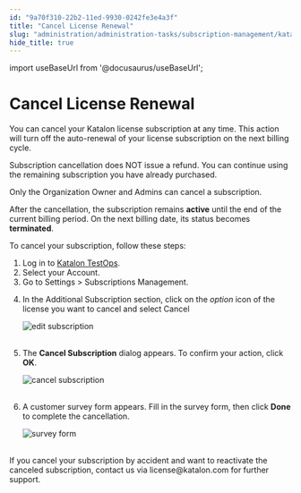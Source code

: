 ```yaml
---
id: "9a70f310-22b2-11ed-9930-0242fe3e4a3f"
title: "Cancel License Renewal"
slug: "administration/administration-tasks/subscription-management/katalon-studio-enterprise-and-katalon-runtime-engine-license/cancel-license-renewal"
hide_title: true
---
```

import useBaseUrl from '@docusaurus/useBaseUrl';


# <a id="id" class="anchor_top_offset"/><a id="ariaid-title1" class="anchor_top_offset"/>Cancel License Renewal

<p xmlns="http://www.w3.org/1999/xhtml" className="p">You can cancel your Katalon license subscription at any time.   This action will turn off the auto-renewal of your license   subscription on the next billing cycle.</p> 
<p xmlns="http://www.w3.org/1999/xhtml" className="p">Subscription cancellation does NOT issue a refund. You can   continue using the remaining subscription you have already   purchased.</p> 
<p xmlns="http://www.w3.org/1999/xhtml" className="p">Only the Organization Owner and Admins can cancel a   subscription.</p> 
<p xmlns="http://www.w3.org/1999/xhtml" className="p">After the cancellation, the subscription remains   <strong className="ph b">active</strong> until the end of the current billing   period. On the next billing date, its status becomes   <strong className="ph b">terminated</strong>.</p> 
<p xmlns="http://www.w3.org/1999/xhtml" className="p">To cancel your subscription, follow these steps:</p> 
<ol xmlns="http://www.w3.org/1999/xhtml" className="ol"><li className="li">Log in to <a className="xref j-external-link" href="https://testops.katalon.io/" target="_blank">Katalon       TestOps</a>.</li><li className="li">Select your Account.</li><li className="li">Go to <span className="ph uicontrol">Settings</span> &gt; <span className="ph uicontrol">Subscriptions Management</span>.</li><li className="li">     <p className="p">       In the <span className="ph uicontrol">Additional Subscription</span> section, click on the <em className="ph i">option</em> icon of the  license you want to cancel and select <span className="ph uicontrol">Cancel</span></p>     <p className="p">       <img className="image" src={useBaseUrl("https://github.com/katalon-studio/docs-images/raw/master/katalon-studio/docs/license-subscription/edit-subscription.png")} alt="edit subscription" /><br /><br />     </p>   </li><li className="li">     <p className="p">The <strong className="ph b">Cancel Subscription</strong>       dialog appears. To confirm your action, click       <strong className="ph b">OK</strong>.</p>     <p className="p">       <img className="image" src={useBaseUrl("https://github.com/katalon-studio/docs-images/raw/master/katalon-studio/docs/license-subscription/cancel-subs.png")} alt="cancel subscription" /><br /><br />     </p>   </li><li className="li">     <p className="p">A customer survey form appears. Fill in the survey form, then       click <strong className="ph b">Done</strong> to complete the cancellation.</p>     <p className="p">       <img className="image" src={useBaseUrl("https://github.com/katalon-studio/docs-images/raw/master/katalon-studio/docs/license-subscription/feedback-form.png")} width={350} alt="survey form" /><br /><br />     </p>   </li></ol> 
<p xmlns="http://www.w3.org/1999/xhtml" className="p">If you cancel your subscription by accident and want to   reactivate the canceled subscription, contact us via   license@katalon.com for further support.</p> 
